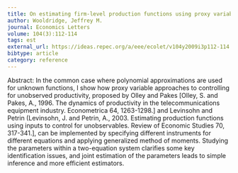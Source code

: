 ```yaml
---
title: On estimating firm-level production functions using proxy variables to control for unobservables
author: Wooldridge, Jeffrey M.
journal: Economics Letters
volume: 104(3):112-114
tags: est
external_url: https://ideas.repec.org/a/eee/ecolet/v104y2009i3p112-114.html
bibtype: article
category: reference
---
```

Abstract: In the common case where polynomial approximations are used for unknown functions, I show how proxy variable approaches to controlling for unobserved productivity, proposed by Olley and Pakes [Olley, S. and Pakes, A., 1996. The dynamics of productivity in the telecommunications equipment industry. Econometrica 64, 1263-1298.] and Levinsohn and Petrin (Levinsohn, J. and Petrin, A., 2003. Estimating production functions using inputs to control for unobservables. Review of Economic Studies 70, 317-341.], can be implemented by specifying different instruments for different equations and applying generalized method of moments. Studying the parameters within a two-equation system clarifies some key identification issues, and joint estimation of the parameters leads to simple inference and more efficient estimators.
